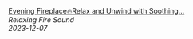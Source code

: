 <!--2024-01-14 01:04:00-->
<div class="yb">
  <a class="nodecor" href="/posts.html?relaks/evening_fireplacerelax_and_unwind_with_soothing_cracklesfireplace_12_hours">
    <img class="preview" data-videoid="B9cbzqXGnJ4" src="https://i.ytimg.com/vi/B9cbzqXGnJ4/hqdefault.jpg" align="middle" alt="">
  </a>
  <div class="inlbl text">
    <a class="nodecor" href="/posts.html?relaks/evening_fireplacerelax_and_unwind_with_soothing_cracklesfireplace_12_hours">Evening Fireplace🔥Relax and Unwind with Soothing...</a><br>
    <i class="smaller2">Relaxing Fire Sound</i><br>
    <i class="smaller3">2023-12-07</i>
  </div>
</div>
